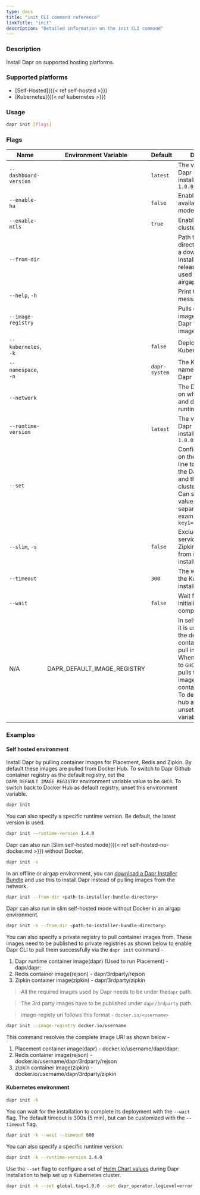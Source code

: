 ```yaml
---
type: docs
title: "init CLI command reference"
linkTitle: "init"
description: "Detailed information on the init CLI command"
---
```


### Description

Install Dapr on supported hosting platforms.

### Supported platforms

- [Self-Hosted]({{< ref self-hosted >}})
- [Kubernetes]({{< ref kubernetes >}})

### Usage

```bash
dapr init [flags]
```

### Flags

| Name                  | Environment Variable | Default       | Description                                                                          |
| --------------------- | -------------------- | ------------- | ------------------------------------------------------------------------------------ |
| `--dashboard-version` |                      | `latest`       | The version of the Dapr dashboard to install, for example: `1.0.0`                                                   |
| `--enable-ha`         |                      | `false`       | Enable high availability (HA) mode                                                   |
| `--enable-mtls`       |                      | `true`        | Enable mTLS in your cluster                                                          |
| `--from-dir`          |                      |               | Path to a local directory containing a downloaded "Dapr Installer Bundle" release which is used to `init` the airgap environment      |
| `--help`, `-h`        |                      |               | Print this help message                                                              |
| `--image-registry`    |                      |               | Pulls container images required by Dapr from the given image registry                    |
| `--kubernetes`, `-k`  |                      | `false`       | Deploy Dapr to a Kubernetes cluster                                                  |
| `--namespace`, `-n`   |                      | `dapr-system` | The Kubernetes namespace to install Dapr in                                          |
| `--network`           |                      |               | The Docker network on which to install and deploy the Dapr runtime                                          |
| `--runtime-version`   |                      | `latest`      | The version of the Dapr runtime to install, for example: `1.0.0`                     |
| `--set`               |                      |               | Configure options on the command line to be passed to the Dapr Helm chart and the Kubernetes cluster upon install. Can specify multiple values in a comma-separated list, for example: `key1=val1,key2=val2`                     |
| `--slim`, `-s`        |                      | `false`       | Exclude placement service, Redis and Zipkin containers from self-hosted installation |
| `--timeout`           |                      | `300`         | The wait timeout for the Kubernetes installation                                     |
| `--wait`              |                      | `false`       | Wait for Kubernetes initialization to complete                                       |
|        N/A              |DAPR_DEFAULT_IMAGE_REGISTRY|          | In self hosted mode, it is used to specify the default container registry to pull images from. When its value is set to `GHCR` or `ghcr` it pulls the required images from Github container registry. To default to Docker hub as default, just unset this env variable.|

### Examples

#### Self hosted environment

Install Dapr by pulling container images for Placement, Redis and Zipkin. By default these images are pulled from Docker Hub. To switch to Dapr Github container registry as the default registry, set the `DAPR_DEFAULT_IMAGE_REGISTRY` environment variable value to be `GHCR`. To switch back to Docker Hub as default registry, unset this environment variable. 

```bash
dapr init
```

You can also specify a specific runtime version. Be default, the latest version is used.

```bash
dapr init --runtime-version 1.4.0
```

Dapr can also run [Slim self-hosted mode]({{< ref self-hosted-no-docker.md >}}) without Docker.

```bash
dapr init -s
```

In an offline or airgap environment, you can [download a Dapr Installer Bundle](https://github.com/dapr/installer-bundle/releases) and use this to install Dapr instead of pulling images from the network.

```bash
dapr init --from-dir <path-to-installer-bundle-directory>
```

Dapr can also run in slim self-hosted mode without Docker in an airgap environment.

```bash
dapr init -s --from-dir <path-to-installer-bundle-directory>
```

You can also specify a private registry to pull container images from. These images need to be published to private registries as shown below to enable Dapr CLI to pull them successfully via the `dapr init` command - 

1. Dapr runtime container image(dapr) (Used to run Placement) - dapr/dapr:<version>
2. Redis container image(rejson)   - dapr/3rdparty/rejson
3. Zipkin container image(zipkin)  - dapr/3rdparty/zipkin

> All the required images used by Dapr needs to be under the`dapr` path.

> The 3rd party images have to be published under `dapr/3rdparty` path.

> image-registy uri follows this format - `docker.io/<username>`

```bash
dapr init --image-registry docker.io/username
```

This command resolves the complete image URI as shown below -
1. Placement container image(dapr) - docker.io/username/dapr/dapr:<version>
2. Redis container image(rejson)   - docker.io/username/dapr/3rdparty/rejson
3. zipkin container image(zipkin)  - docker.io/username/dapr/3rdparty/zipkin


#### Kubernetes environment

```bash
dapr init -k
```

You can wait for the installation to complete its deployment with the `--wait` flag.
The default timeout is 300s (5 min), but can be customized with the `--timeout` flag.

```bash
dapr init -k --wait --timeout 600
```

You can also specify a specific runtime version.

```bash
dapr init -k --runtime-version 1.4.0
```

Use the `--set` flag to configure a set of [Helm Chart values](https://github.com/dapr/dapr/tree/master/charts/dapr#configuration) during Dapr installation to help set up a Kubernetes cluster.

```bash
dapr init -k --set global.tag=1.0.0 --set dapr_operator.logLevel=error
```
